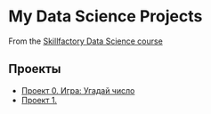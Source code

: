 # My Data Science Projects
From the [Skillfactory Data Science course](https://skillfactory.ru/courses/data-science)

## Проекты

* [Проект 0. Игра: Угадай число](https://github.com/Evgeni0063/sf_data_science/tree/main/project_0)
*  [Проект 1.](_____)

